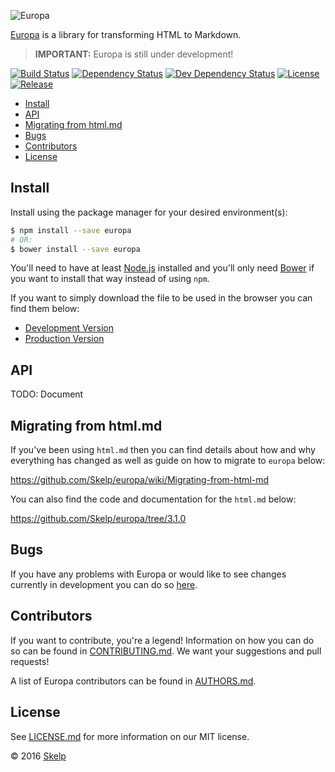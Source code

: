 ![Europa](https://cdn.rawgit.com/Skelp/europa-branding/master/assets/banner/europa/europa-banner.png)

[Europa](https://github.com/Skelp/europa) is a library for transforming HTML to Markdown.

> **IMPORTANT:** Europa is still under development!

[![Build Status](https://img.shields.io/travis/Skelp/europa/develop.svg?style=flat-square)](https://travis-ci.org/Skelp/europa)
[![Dependency Status](https://img.shields.io/david/Skelp/europa.svg?style=flat-square)](https://david-dm.org/Skelp/europa)
[![Dev Dependency Status](https://img.shields.io/david/dev/Skelp/europa.svg?style=flat-square)](https://david-dm.org/Skelp/europa#info=devDependencies)
[![License](https://img.shields.io/npm/l/europa.svg?style=flat-square)](https://github.com/Skelp/europa/blob/master/LICENSE.md)
[![Release](https://img.shields.io/npm/v/europa.svg?style=flat-square)](https://www.npmjs.com/package/europa)

* [Install](#install)
* [API](#api)
* [Migrating from html.md](#migrating-from-html-md)
* [Bugs](#bugs)
* [Contributors](#contributors)
* [License](#license)

## Install

Install using the package manager for your desired environment(s):

``` bash
$ npm install --save europa
# OR:
$ bower install --save europa
```

You'll need to have at least [Node.js](https://nodejs.org) installed and you'll only need [Bower](https://bower.io) if
you want to install that way instead of using `npm`.

If you want to simply download the file to be used in the browser you can find them below:

* [Development Version](https://github.com/Skelp/europa/blob/master/dist/umd/europa.js)
* [Production Version](https://github.com/Skelp/europa/blob/master/dist/umd/europa.min.js)

## API

TODO: Document

## Migrating from html.md

If you've been using `html.md` then you can find details about how and why everything has changed as well as guide on
how to migrate to `europa` below:

https://github.com/Skelp/europa/wiki/Migrating-from-html-md

You can also find the code and documentation for the `html.md` below:

https://github.com/Skelp/europa/tree/3.1.0

## Bugs

If you have any problems with Europa or would like to see changes currently in development you can do so
[here](https://github.com/Skelp/europa/issues).

## Contributors

If you want to contribute, you're a legend! Information on how you can do so can be found in
[CONTRIBUTING.md](https://github.com/Skelp/europa/blob/master/CONTRIBUTING.md). We want your suggestions and pull
requests!

A list of Europa contributors can be found in [AUTHORS.md](https://github.com/Skelp/europa/blob/master/AUTHORS.md).

## License

See [LICENSE.md](https://github.com/Skelp/europa/raw/master/LICENSE.md) for more information on our MIT license.

© 2016 [Skelp](https://skelp.io)
<img align="right" width="16" height="16" src="https://cdn.rawgit.com/Skelp/skelp-branding/master/assets/logo/base/skelp-logo-16x16.png">
